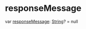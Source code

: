 # responseMessage


var [responseMessage](response-message.md): [String](https://kotlinlang.org/api/latest/jvm/stdlib/kotlin/-string/index.html)? = null
